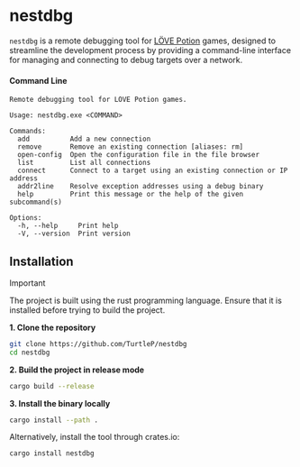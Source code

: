 
# nestdbg

`nestdbg` is a remote debugging tool for [LÖVE Potion](https://github.com/lovebrew/lovepotion) games, designed to streamline the development process by providing a command-line interface for managing and connecting to debug targets over a network.

#### Command Line

```
Remote debugging tool for LÖVE Potion games.

Usage: nestdbg.exe <COMMAND>

Commands:
  add          Add a new connection
  remove       Remove an existing connection [aliases: rm]
  open-config  Open the configuration file in the file browser
  list         List all connections
  connect      Connect to a target using an existing connection or IP address
  addr2line    Resolve exception addresses using a debug binary
  help         Print this message or the help of the given subcommand(s)

Options:
  -h, --help     Print help
  -V, --version  Print version
```

## Installation

> [!IMPORTANT]
> The project is built using the rust programming language. Ensure that it is installed before trying to build the project.


**1. Clone the repository**

```bash
git clone https://github.com/TurtleP/nestdbg
cd nestdbg
```

**2. Build the project in release mode**
```bash
cargo build --release
```

**3. Install the binary locally**
```bash
cargo install --path .
```

Alternatively, install the tool through crates.io:
```bash
cargo install nestdbg
```

